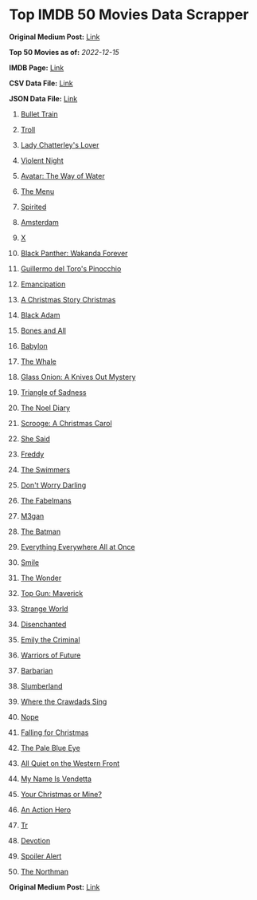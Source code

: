 # Top IMDB 50 Movies Data Scrapper

**Original Medium Post:** [Link](https://medium.com/@nishantsahoo/which-movie-should-i-watch-5c83a3c0f5b1) 

**Top 50 Movies as of:** _2022-12-15_

**IMDB Page:** [Link](http://www.imdb.com/search/title?release_date=2022,2022&title_type=feature)

**CSV Data File:** [Link](/Data/data.csv)

**JSON Data File:** [Link](/Data/data.json)

1. [Bullet Train](https://www.imdb.com/title/tt12593682/?ref_=adv_li_tt)

2. [Troll](https://www.imdb.com/title/tt11116912/?ref_=adv_li_tt)

3. [Lady Chatterley's Lover](https://www.imdb.com/title/tt14369780/?ref_=adv_li_tt)

4. [Violent Night](https://www.imdb.com/title/tt12003946/?ref_=adv_li_tt)

5. [Avatar: The Way of Water](https://www.imdb.com/title/tt1630029/?ref_=adv_li_tt)

6. [The Menu](https://www.imdb.com/title/tt9764362/?ref_=adv_li_tt)

7. [Spirited](https://www.imdb.com/title/tt10999120/?ref_=adv_li_tt)

8. [Amsterdam](https://www.imdb.com/title/tt10304142/?ref_=adv_li_tt)

9. [X](https://www.imdb.com/title/tt13560574/?ref_=adv_li_tt)

10. [Black Panther: Wakanda Forever](https://www.imdb.com/title/tt9114286/?ref_=adv_li_tt)

11. [Guillermo del Toro's Pinocchio](https://www.imdb.com/title/tt1488589/?ref_=adv_li_tt)

12. [Emancipation](https://www.imdb.com/title/tt12530246/?ref_=adv_li_tt)

13. [A Christmas Story Christmas](https://www.imdb.com/title/tt17220704/?ref_=adv_li_tt)

14. [Black Adam](https://www.imdb.com/title/tt6443346/?ref_=adv_li_tt)

15. [Bones and All](https://www.imdb.com/title/tt10168670/?ref_=adv_li_tt)

16. [Babylon](https://www.imdb.com/title/tt10640346/?ref_=adv_li_tt)

17. [The Whale](https://www.imdb.com/title/tt13833688/?ref_=adv_li_tt)

18. [Glass Onion: A Knives Out Mystery](https://www.imdb.com/title/tt11564570/?ref_=adv_li_tt)

19. [Triangle of Sadness](https://www.imdb.com/title/tt7322224/?ref_=adv_li_tt)

20. [The Noel Diary](https://www.imdb.com/title/tt13007592/?ref_=adv_li_tt)

21. [Scrooge: A Christmas Carol](https://www.imdb.com/title/tt20917338/?ref_=adv_li_tt)

22. [She Said](https://www.imdb.com/title/tt14807308/?ref_=adv_li_tt)

23. [Freddy](https://www.imdb.com/title/tt15145764/?ref_=adv_li_tt)

24. [The Swimmers](https://www.imdb.com/title/tt8745676/?ref_=adv_li_tt)

25. [Don't Worry Darling](https://www.imdb.com/title/tt10731256/?ref_=adv_li_tt)

26. [The Fabelmans](https://www.imdb.com/title/tt14208870/?ref_=adv_li_tt)

27. [M3gan](https://www.imdb.com/title/tt8760708/?ref_=adv_li_tt)

28. [The Batman](https://www.imdb.com/title/tt1877830/?ref_=adv_li_tt)

29. [Everything Everywhere All at Once](https://www.imdb.com/title/tt6710474/?ref_=adv_li_tt)

30. [Smile](https://www.imdb.com/title/tt15474916/?ref_=adv_li_tt)

31. [The Wonder](https://www.imdb.com/title/tt9288822/?ref_=adv_li_tt)

32. [Top Gun: Maverick](https://www.imdb.com/title/tt1745960/?ref_=adv_li_tt)

33. [Strange World](https://www.imdb.com/title/tt10298840/?ref_=adv_li_tt)

34. [Disenchanted](https://www.imdb.com/title/tt1596342/?ref_=adv_li_tt)

35. [Emily the Criminal](https://www.imdb.com/title/tt15255876/?ref_=adv_li_tt)

36. [Warriors of Future](https://www.imdb.com/title/tt7375466/?ref_=adv_li_tt)

37. [Barbarian](https://www.imdb.com/title/tt15791034/?ref_=adv_li_tt)

38. [Slumberland](https://www.imdb.com/title/tt13320662/?ref_=adv_li_tt)

39. [Where the Crawdads Sing](https://www.imdb.com/title/tt9411972/?ref_=adv_li_tt)

40. [Nope](https://www.imdb.com/title/tt10954984/?ref_=adv_li_tt)

41. [Falling for Christmas](https://www.imdb.com/title/tt14715170/?ref_=adv_li_tt)

42. [The Pale Blue Eye](https://www.imdb.com/title/tt14138650/?ref_=adv_li_tt)

43. [All Quiet on the Western Front](https://www.imdb.com/title/tt1016150/?ref_=adv_li_tt)

44. [My Name Is Vendetta](https://www.imdb.com/title/tt15229674/?ref_=adv_li_tt)

45. [Your Christmas or Mine?](https://www.imdb.com/title/tt21994906/?ref_=adv_li_tt)

46. [An Action Hero](https://www.imdb.com/title/tt15600222/?ref_=adv_li_tt)

47. [Tr](https://www.imdb.com/title/tt14444726/?ref_=adv_li_tt)

48. [Devotion](https://www.imdb.com/title/tt7693316/?ref_=adv_li_tt)

49. [Spoiler Alert](https://www.imdb.com/title/tt7775720/?ref_=adv_li_tt)

50. [The Northman](https://www.imdb.com/title/tt11138512/?ref_=adv_li_tt)

**Original Medium Post:** [Link](https://medium.com/@nishantsahoo/which-movie-should-i-watch-5c83a3c0f5b1) 
